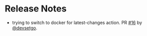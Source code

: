 # Release Notes

* trying to switch to docker for latest-changes action. PR [#16](https://github.com/devsetgo/python-project-template/pull/16) by [@devsetgo](https://github.com/devsetgo).
